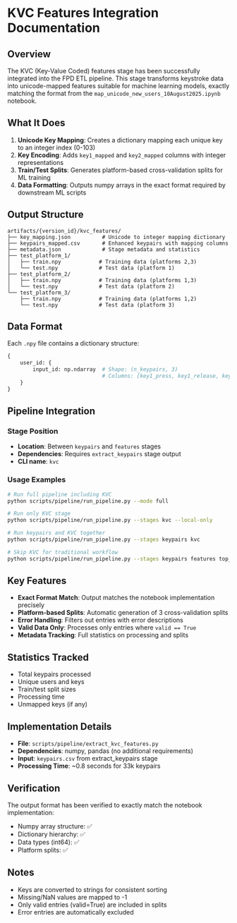 # KVC Features Integration Documentation

## Overview
The KVC (Key-Value Coded) features stage has been successfully integrated into the FPD ETL pipeline. This stage transforms keystroke data into unicode-mapped features suitable for machine learning models, exactly matching the format from the `map_unicode_new_users_10August2025.ipynb` notebook.

## What It Does
1. **Unicode Key Mapping**: Creates a dictionary mapping each unique key to an integer index (0-103)
2. **Key Encoding**: Adds `key1_mapped` and `key2_mapped` columns with integer representations
3. **Train/Test Splits**: Generates platform-based cross-validation splits for ML training
4. **Data Formatting**: Outputs numpy arrays in the exact format required by downstream ML scripts

## Output Structure
```
artifacts/{version_id}/kvc_features/
├── key_mapping.json          # Unicode to integer mapping dictionary
├── keypairs_mapped.csv       # Enhanced keypairs with mapping columns
├── metadata.json             # Stage metadata and statistics
├── test_platform_1/
│   ├── train.npy            # Training data (platforms 2,3)
│   └── test.npy             # Test data (platform 1)
├── test_platform_2/
│   ├── train.npy            # Training data (platforms 1,3)
│   └── test.npy             # Test data (platform 2)
└── test_platform_3/
    ├── train.npy            # Training data (platforms 1,2)
    └── test.npy             # Test data (platform 3)
```

## Data Format
Each `.npy` file contains a dictionary structure:
```python
{
    user_id: {
        input_id: np.ndarray  # Shape: (n_keypairs, 3)
                              # Columns: [key1_press, key1_release, key1_mapped]
    }
}
```

## Pipeline Integration

### Stage Position
- **Location**: Between `keypairs` and `features` stages
- **Dependencies**: Requires `extract_keypairs` stage output
- **CLI name**: `kvc`

### Usage Examples
```bash
# Run full pipeline including KVC
python scripts/pipeline/run_pipeline.py --mode full

# Run only KVC stage
python scripts/pipeline/run_pipeline.py --stages kvc --local-only

# Run keypairs and KVC together
python scripts/pipeline/run_pipeline.py --stages keypairs kvc

# Skip KVC for traditional workflow
python scripts/pipeline/run_pipeline.py --stages keypairs features top_il
```

## Key Features
- **Exact Format Match**: Output matches the notebook implementation precisely
- **Platform-based Splits**: Automatic generation of 3 cross-validation splits
- **Error Handling**: Filters out entries with error descriptions
- **Valid Data Only**: Processes only entries where `valid == True`
- **Metadata Tracking**: Full statistics on processing and splits

## Statistics Tracked
- Total keypairs processed
- Unique users and keys
- Train/test split sizes
- Processing time
- Unmapped keys (if any)

## Implementation Details
- **File**: `scripts/pipeline/extract_kvc_features.py`
- **Dependencies**: numpy, pandas (no additional requirements)
- **Input**: `keypairs.csv` from extract_keypairs stage
- **Processing Time**: ~0.8 seconds for 33k keypairs

## Verification
The output format has been verified to exactly match the notebook implementation:
- Numpy array structure: ✅
- Dictionary hierarchy: ✅
- Data types (int64): ✅
- Platform splits: ✅

## Notes
- Keys are converted to strings for consistent sorting
- Missing/NaN values are mapped to -1
- Only valid entries (valid=True) are included in splits
- Error entries are automatically excluded
